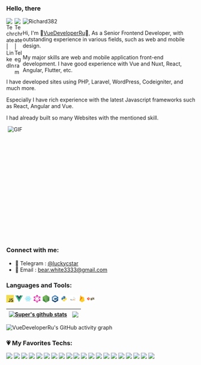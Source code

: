 ### Hello, there  
  [<img align="left" alt="Techrate | LinkedIn" width="22px" src="https://cdn.jsdelivr.net/npm/simple-icons@v3/icons/gmail.svg" />][gmail]
  [<img align="left" alt="Techrate | Telegram" width="22px" src="https://cdn.jsdelivr.net/npm/simple-icons@v3/icons/telegram.svg" />][telegram]
  <img src="https://komarev.com/ghpvc/?username=Richard382&label=Profile%20views&color=0e75b6&style=flat" alt="Richard382" />  

  [gmail]: mailto:bear.white3333@gmail.com
  [telegram]: https://t.me/luckycstar   
     
  Hi, I'm 🥇[VueDeveloperRu](https://t.me/luckycstar/)🥇, As a Senior Frontend Developer, with outstanding experience in various fields, such as web and mobile design.

My major skills are web and mobile application front-end development. I have good experience with Vue and Nuxt, React, Angular, Flutter, etc.

I have developed sites using PHP, Laravel, WordPress, Codeigniter, and much more.

Especially I have rich experience with the latest Javascript frameworks such as React, Angular and Vue.

I had already built so many Websites with the mentioned skill.     
   
<div>
  <img align="right" alt="GIF" src="https://www.mygo.ge/uploads/blog/1584023795.jpg" width="500" height="320"/>
</div>
  
### Connect with me:

- 💬 Telegram : [@luckycstar](https://t.me/luckycstar)
- 📧 Email : bear.white3333@gmail.com

### Languages and Tools:
 
<code><img height="20" src="https://raw.githubusercontent.com/github/explore/80688e429a7d4ef2fca1e82350fe8e3517d3494d/topics/javascript/javascript.png"></code>
<code><img height="20" src="https://raw.githubusercontent.com/github/explore/80688e429a7d4ef2fca1e82350fe8e3517d3494d/topics/vue/vue.png"></code>
<code><img height="20" src="https://raw.githubusercontent.com/github/explore/80688e429a7d4ef2fca1e82350fe8e3517d3494d/topics/react/react.png"></code>
<code><img height="20" src="https://raw.githubusercontent.com/github/explore/5c058a388828bb5fde0bcafd4bc867b5bb3f26f3/topics/graphql/graphql.png"></code>
<code><img height="20" src="https://raw.githubusercontent.com/github/explore/80688e429a7d4ef2fca1e82350fe8e3517d3494d/topics/nodejs/nodejs.png"></code>
<code><img height="20" src="https://raw.githubusercontent.com/github/explore/80688e429a7d4ef2fca1e82350fe8e3517d3494d/topics/cpp/cpp.png"></code>
<code><img height="20" src="https://raw.githubusercontent.com/github/explore/80688e429a7d4ef2fca1e82350fe8e3517d3494d/topics/python/python.png"></code>
<code><img height="20" src="https://raw.githubusercontent.com/github/explore/80688e429a7d4ef2fca1e82350fe8e3517d3494d/topics/mysql/mysql.png"></code>
<code><img height="20" src="https://raw.githubusercontent.com/github/explore/80688e429a7d4ef2fca1e82350fe8e3517d3494d/topics/firebase/firebase.png"></code>
<code><img height="20" src="https://raw.githubusercontent.com/github/explore/80688e429a7d4ef2fca1e82350fe8e3517d3494d/topics/git/git.png"></code>

| <a href="https://github.com/VueDeveloperRu?tab=repositories"><img align="center" src="https://github-readme-stats.vercel.app/api?username=VueDeveloperRu&show_icons=true&include_all_commits=true&theme=buefy&hide_border=true" alt="Super's github stats" /> </a>| <a href="https://github.com/VueDeveloperRu?tab=repositories"><img align="center" src="https://github-readme-stats.vercel.app/api/top-langs/?username=VueDeveloperRu&layout=compact&theme=buefy&hide_border=true" /> </a> |
| ------------- | ------------- |

<!--   GitHub stats graph -->
![VueDeveloperRu's GitHub activity graph](https://activity-graph.herokuapp.com/graph?username=VueDeveloperRu&hide_border=true&theme=github-light)

### 💗 My Favorites Techs:

![](https://img.shields.io/badge/Network-BitCoin-informational?style=flat&logo=bitcoin&logoColor=white&color=3bac3a)
![](https://img.shields.io/badge/Network-Ethereum-informational?style=flat&logo=ethereum&logoColor=white&color=3bac3a)
![](https://img.shields.io/badge/Language-Solidity-informational?style=flat&logo=solidity&logoColor=white&color=3bac3a)
![](https://img.shields.io/badge/Token-ERC721-informational?style=flat&logo=erc721&logoColor=white&color=3bac3a)
![](https://img.shields.io/badge/Token-ERC1155-informational?style=flat&logo=erc1155&logoColor=white&color=3bac3a)
![](https://img.shields.io/badge/Token-ERC20-informational?style=flat&logo=erc20&logoColor=white&color=3bac3a)
![](https://img.shields.io/badge/Framework-React-informational?style=flat&logo=react&logoColor=white&color=3bac3a)
![](https://img.shields.io/badge/Framework-Vue-informational?style=flat&logo=vue.js&logoColor=white&color=3bac3a)
![](https://img.shields.io/badge/Framework-Angular-informational?style=flat&logo=angular&logoColor=white&color=3bac3a)
![](https://img.shields.io/badge/Framework-Ruby_On_Rails-informational?style=flat&logo=ruby&logoColor=white&color=3bac3a)
![](https://img.shields.io/badge/Language-JavaScript-informational?style=flat&logo=javascript&logoColor=white&color=3bac3a)
![](https://img.shields.io/badge/Language-TypeScript-informational?style=flat&logo=typescript&logoColor=white&color=3bac3a)
![](https://img.shields.io/badge/Language-PHP-informational?style=flat&logo=php&logoColor=white&color=3bac3a)
![](https://img.shields.io/badge/Language-Laravel-informational?style=flat&logo=laravel&logoColor=white&color=3bac3a)
![](https://img.shields.io/badge/CI/CD-Github_Action-informational?style=flat&logo=github&logoColor=white&color=3bac3a)
![](https://img.shields.io/badge/Database-PostgreSQL-informational?style=flat&logo=postgresql&logoColor=white&color=3bac3a)
![](https://img.shields.io/badge/Database-MySQL-informational?style=flat&logo=mysql&logoColor=white&color=3bac3a)
![](https://img.shields.io/badge/Database-MongoDB-informational?style=flat&logo=mongodb&logoColor=white&color=3bac3a)
![](https://img.shields.io/badge/Shell-Bash-informational?style=flat&logo=gnu-bash&logoColor=white&color=3bac3a)
![](https://img.shields.io/badge/Tools-Docker-informational?style=flat&logo=docker&logoColor=white&color=3bac3a)

